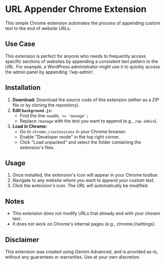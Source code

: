 # URL Appender Chrome Extension

This simple Chrome extension automates the process of appending custom text to the end of website URLs.

## Use Case

This extension is perfect for anyone who needs to frequently access specific sections of websites by appending a consistent text pattern to the URL. For example, a WordPress administrator might use it to quickly access the admin panel by appending '/wp-admin'.

## Installation

1. **Download:** Download the source code of this extension (either as a ZIP file or by cloning the repository). 
2. **Edit `background.js`:** 
   * Find the line `newURL += 'manage';`
   * Replace `/manage` with the text you want to append (e.g., `/wp-admin`).
3. **Load in Chrome:**
   * Go to `chrome://extensions` in your Chrome browser.
   * Enable "Developer mode" in the top right corner.
   * Click "Load unpacked" and select the folder containing the extension's files.

## Usage

1. Once installed, the extension's icon will appear in your Chrome toolbar.
2. Navigate to any website where you want to append your custom text.
3. Click the extension's icon. The URL will automatically be modified.

## Notes

* This extension does not modify URLs that already end with your chosen text.
* It does not work on Chrome's internal pages (e.g., chrome://settings).

## Disclaimer

This extension was created using Gemini Advanced, and is provided as-is, without any guarantees or warranties. Use at your own discretion.

